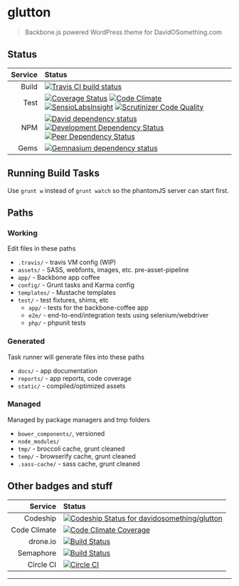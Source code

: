 # glutton

> Backbone.js powered WordPress theme for DavidOSomething.com

## Status

| Service  | Status
| -------: | :--------
| Build    | [![Travis CI build status][travisBadge]][travisLink]
| Test     | [![Coverage Status][coverallsBadge]][coverallsLink] [![Code Climate][codeClimateBadge]][codeClimateLink] [![SensioLabsInsight][SensioBadge]][SensioLink] [![Scrutinizer Code Quality][scrutinizerBadge]][scrutinizerLink]
| NPM      | [![David dependency status][davidBadge]][davidLink] [![Development Dependency Status][davidDevBadge]][davidDevLink] [![Peer Dependency Status][davidPeerBadge]][davidPeerLink]
| Gems     | [![Gemnasium dependency status][gemnasiumBadge]][gemnasiumLink]

## Running Build Tasks

Use `grunt w` instead of `grunt watch` so the phantomJS server can start first.

## Paths

### Working

Edit files in these paths

- `.travis/` - travis VM config (WIP)
- `assets/` - SASS, webfonts, images, etc. pre-asset-pipeline
- `app/` - Backbone app coffee
- `config/` - Grunt tasks and Karma config
- `templates/` - Mustache templates
- `test/` - test fixtures, shims, etc
  - `app/` - tests for the backbone-coffee app
  - `e2e/` - end-to-end/integration tests using selenium/webdriver
  - `php/` - phpunit tests

### Generated

Task runner will generate files into these paths

- `docs/` - app documentation
- `reports/` - app reports, code coverage
- `static/` - compiled/optimized assets

### Managed

Managed by package managers and tmp folders

- `bower_components/`, versioned
- `node_modules/`
- `tmp/` - broccoli cache, grunt cleaned
- `temp/` - browserify cache, grunt cleaned
- `.sass-cache/` - sass cache, grunt cleaned

## Other badges and stuff

| Service      | Status
| -----------: | :--------
| Codeship     | [![Codeship Status for davidosomething/glutton][codeshipBadge]][codeshipLink]
| Code Climate | [![Code Climate Coverage][codeClimateCoverageBadge]][codeClimateLink]
| drone.io     | [![Build Status][droneIoBadge]][droneIoLink]
| Semaphore    | [![Build Status][semaphoreBadge]][semaphoreLink]
| Circle CI    | [![Circle CI][circleCIBadge]][circleCILink]


----

[circleCIBadge]:    https://circleci.com/gh/davidosomething/glutton/tree/master.png?style=badge
[circleCILink]:     https://circleci.com/gh/davidosomething/glutton/tree/master
[codeClimateBadge]: https://codeclimate.com/github/davidosomething/glutton/badges/gpa.svg
[codeClimateLink]:  https://codeclimate.com/github/davidosomething/glutton
[codeClimateCoverageBadge]: https://codeclimate.com/github/davidosomething/glutton/badges/coverage.svg
[codeshipBadge]:    https://www.codeship.io/projects/4c4f8010-0f00-0132-fc79-02c0648a600f/status?branch=master
[codeshipLink]:     https://www.codeship.io/projects/32535
[coverallsBadge]:   https://coveralls.io/repos/davidosomething/glutton/badge.png
[coverallsLink]:    https://coveralls.io/r/davidosomething/glutton
[davidBadge]:       https://david-dm.org/davidosomething/glutton.png?theme=shields.io
[davidLink]:        https://david-dm.org/davidosomething/glutton#info=dependencies
[davidDevBadge]:    https://david-dm.org/davidosomething/glutton/dev-status.png?theme=shields.io
[davidDevLink]:     https://david-dm.org/davidosomething/glutton#info=devDependencies
[davidPeerBadge]:   https://david-dm.org/davidosomething/glutton/peer-status.png?theme=shields.io
[davidPeerLink]:    https://david-dm.org/davidosomething/glutton#info=peerDependencies
[droneIoBadge]:     https://drone.io/github.com/davidosomething/glutton/status.png
[droneIoLink]:      https://drone.io/github.com/davidosomething/glutton/latest
[gemnasiumBadge]:   http://img.shields.io/gemnasium/davidosomething/glutton.svg
[gemnasiumLink]:    https://gemnasium.com/davidosomething/glutton
[scrutinizerBadge]: https://scrutinizer-ci.com/g/davidosomething/glutton/badges/quality-score.png?b=master
[scrutinizerLink]:  https://scrutinizer-ci.com/g/davidosomething/glutton/?branch=master
[semaphoreBadge]:   https://semaphoreapp.com/api/v1/projects/b987bb51-e328-4052-a870-f83c3b7acd4d/242696/shields_badge.png
[semaphoreLink]:    https://semaphoreapp.com/davidosomething/glutton
[sensioLink]:       https://insight.sensiolabs.com/projects/af473c0e-78c7-4117-8721-63ccd72e95c1
[sensioBadge]:      https://insight.sensiolabs.com/projects/af473c0e-78c7-4117-8721-63ccd72e95c1/mini.png
[travisLink]:       https://travis-ci.org/davidosomething/glutton
[travisBadge]:      https://travis-ci.org/davidosomething/glutton.svg?branch=master
